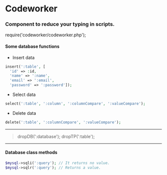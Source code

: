 # Codeworker
### Component to reduce your typing in scripts.

require('codeworker/codeworker.php');

#### Some database functions

* Insert data 
```php
insert(':table', [
  'id' => :id, 
  'name' => ':name', 
  'email' => ':email', 
  'password' => ':password']);

````
* Select data
```php
select(':table', ':column', ':columnCompare', ':valueCompare');
````
* Delete data
```php
delete(':table', ':columnCompare', ':valueCompare');
````
---

> dropDB(':database');
> dropTP(':table');

---

#### Database class methods

```php
$mysql->sqli(':query'); // It returns no value.
$mysql->sqlr(':query'); // Returns a value.
````
